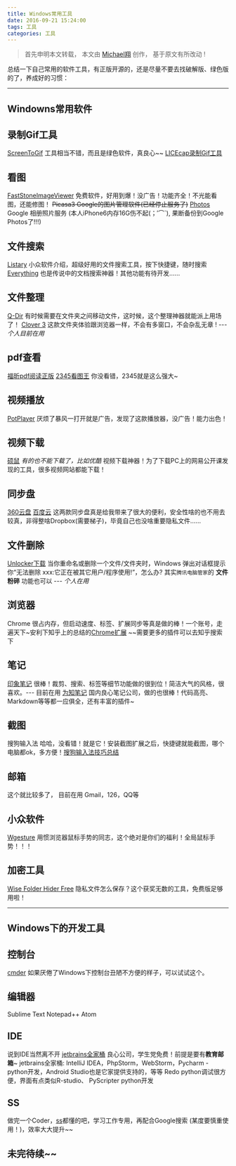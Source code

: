 ```yaml
---
title: Windows常用工具
date: 2016-09-21 15:24:00
tags: 工具
categories: 工具
---
```

>首先申明本文转载， 本文由 [Michael翔](http://michaelxiang.me/) 创作， 基于原文有所改动 !

总结一下自己常用的软件工具，有正版开源的，还是尽量不要去找破解版、绿色版的了，养成好的习惯：

-----------------------
## Windowns常用软件

## 录制Gif工具
[ScreenToGif](https://screentogif.codeplex.com/) 工具相当不错，而且是绿色软件，真良心~~
[LICEcap录制Gif工具](http://www.cockos.com/licecap/)

## 看图
[FastStoneImageViewer](http://www.faststone.org/) 免费软件，好用到爆！没广告！功能齐全！不光能看图，还能修图！
~~Picasa3 Google的图片管理软件(已经停止服务了)~~
[Photos](https://photos.google.com/) Google 相册照片服务 (本人iPhone6内存16G伤不起(；′⌒`), 果断备份到Google Photos了!!!)

## 文件搜索
[Listary](http://www.appinn.com/listary/) 小众软件介绍，超级好用的文件搜索工具，按下快捷键，随时搜索
[Everything](http://www.voidtools.com/) 也是传说中的文档搜索神器！其他功能有待开发……
<!-- more -->
## 文件整理
[Q-Dir](http://www.softpedia.com/get/PORTABLE-SOFTWARE/System/File-management/Portable-Q-Dir.shtml) 有时候需要在文件夹之间移动文件，这时候，这个整理神器就能派上用场了！
[Clover 3](http://cn.ejie.me/) 这款文件夹体验跟浏览器一样，不会有多窗口，不会杂乱无章 ! --- *个人目前在用*

## pdf查看
[福昕pdf阅读正版](http://www.foxitsoftware.cn/downloads/)
[2345看图王](http://pic.2345.com/) 你没看错，2345就是这么强大~

## 视频播放
[PotPlayer](http://www.potplayer.org/) 厌烦了暴风一打开就是广告，发现了这款播放器，没广告！能力出色！

## 视频下载
[硕鼠](http://www.flvcd.com/) *有的也不能下载了，比如优酷*    视频下载神器！为了下载PC上的网易公开课发现的工具，很多视频网站都能下载！

## 同步盘
[360云盘](https://c-t.yunpan.360.cn/)
[百度云](https://pan.baidu.com/)
这两款同步盘真是给我带来了很大的便利，安全性啥的也不用去较真，非得整啥Dropbox(需要梯子)，毕竟自己也没啥重要隐私文件……

## 文件删除

[Unlocker下载](http://www.softpedia.com/dyn-search.php?search_term=unlocker+) 当你重命名或删除一个文件/文件夹时，Windows 弹出对话框提示你“无法删除 xxx:它正在被其它用户/程序使用!”，怎么办?
其实`腾讯电脑管家`的 **文件粉碎** 功能也可以 --- *个人在用*

## 浏览器

Chrome 很占内存，但启动速度、标签、扩展同步等真是做的棒！一个账号，走遍天下~安利下知乎上的总结的[Chrome扩展](http://zhuanlan.zhihu.com/michael-xox/20356820) ~~需要更多的插件可以去知乎搜索下

## 笔记

[印象笔记](https://www.yinxiang.com/) 很棒！裁剪、搜索、标签等细节功能做的很到位！简洁大气的风格，很喜欢。--- 目前在用
[为知笔记](http://www.wiz.cn/) 国内良心笔记公司，做的也很棒！代码高亮、Markdown等等都一应俱全，还有丰富的插件~

## 截图
搜狗输入法 哈哈，没看错！就是它！安装截图扩展之后，快捷键就能截图，哪个电脑都ok，多方便！[搜狗输入法技巧总结](http://michaelxiang.me/2015/12/28/tools-sougoupinyin/)

## 邮箱
这个就比较多了， 目前在用 Gmail，126，QQ等

## 小众软件
[Wgesture](http://www.yingdev.com/projects/wgestures) 用惯浏览器鼠标手势的同志，这个绝对是你们的福利！全局鼠标手势！！！

## 加密工具
[Wise Folder Hider Free](http://www.wisecleaner.com/wise-folder-hider-free.html) 隐私文件怎么保存？这个获奖无数的工具，免费版足够用啦！

-----------------------
## Windows下的开发工具

## 控制台
[cmder](http://cmder.net/) 如果厌倦了Windows下控制台丑陋不方便的样子，可以试试这个。

## 编辑器
Sublime Text
Notepad++
Atom

## IDE
说到IDE当然离不开 [jetbrains全家桶](https://www.jetbrains.com/idea/) 良心公司，学生党免费！前提是要有**教育邮箱**~
jetbrains全家桶: IntelliJ IDEA，PhpStorm，WebStorm，Pycharm -python开发，Android Studio也是它家提供支持的，等等
Redo python调试很方便，界面有点类似R-studio、
PyScripter python开发

## SS
做完一个Coder，[ss](https://6d1b.cc)都懂的吧，学习工作专用，再配合Google搜索 (某度要慎重使用！)，效率大大提升~~

## 未完待续~~